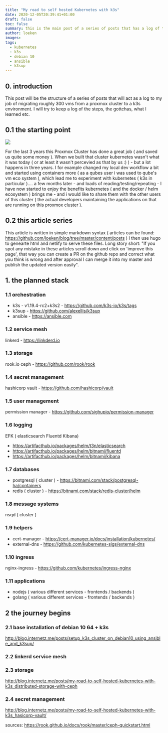 ```yaml
---
title: "My road to self hosted Kubernetes with k3s"
date: 2020-12-05T20:39:41+01:00
draft: false
toc: false
summary: this is the main post of a series of posts that has a log of the process from moving 300 vms from a proxmox cluster into a k3s environment.
author: loeken
images:
tags:
  - kubernetes
  - k3s
  - debian 10
  - ansible
  - k3sup
---
```


## 0. introduction

This post will be the structure of a series of posts that will act as a log to my job of migrating roughly 300 vms from a proxmox cluster to a k3s environment. I will try to keep a log of the steps, the gottchas, what I learned etc.

## 0.1 the starting point
![](/media/img/proxmox_cluster.png#center)
<style type="text/css">
img[src$='#center']
{
    display: block;
    margin: 0.7rem auto;
}
</style>

For the last 3 years this Proxmox Cluster has done a great job ( and saved us quite some money ). When we built that cluster kubernetes wasn't what it was today ( or at least it wasn't percevied as that by us :) ) - but a lot happens in three years. I for example changed my local dev workflow a bit and started using containers more ( as a qubes user i was used to qube's vm eco system ), which lead me to experiment with kubernetes ( k3s in particular ).... a few months later - and loads of reading/testing/repeating - I have now started to enjoy the benefits kubernetes ( and the docker / helm ecosystem ) brings me - and i would like to share them with the other users of this cluster ( the actual developers maintaining the applications on that are running on this proxmox cluster ).

## 0.2 this article series
This article is written in simple markdown syntax ( articles can be found: https://github.com/loeken/blog/tree/master/content/posts ) I then use hugo to genearte html and netlify to serve these files. Long story short: "If you spot any mistake in these articles scroll down and click on 'improve this page', that way you can create a PR on the github repo and correct what you think is wrong and after approval I can merge it into my master and publish the updated version easily".


## 1. the planned stack

### 1.1 orchestration

- k3s - v1.19.4-rc2+k3s2 - https://github.com/k3s-io/k3s/tags
- k3sup - https://github.com/alexellis/k3sup
- ansible - https://ansible.com

### 1.2 service mesh

linkerd - https://linkderd.io

### 1.3 storage

rook.io ceph - https://github.com/rook/rook

### 1.4 secret management

hashicorp vault - https://github.com/hashicorp/vault

### 1.5 user management

permission manager - https://github.com/sighupio/permission-manager

### 1.6 logging

EFK ( elasticsearch Fluentd Kibana) 
  - https://artifacthub.io/packages/helm/t3n/elasticsearch 
  - https://artifacthub.io/packages/helm/bitnami/fluentd 
  - https://artifacthub.io/packages/helm/bitnami/kibana

### 1.7 databases

- postgresql ( cluster ) - https://bitnami.com/stack/postgresql-ha/containers
- redis ( cluster ) - https://bitnami.com/stack/redis-cluster/helm

### 1.8 message systems

nsqd ( cluster )

### 1.9 helpers

- cert-manager - https://cert-manager.io/docs/installation/kubernetes/
- external-dns - https://github.com/kubernetes-sigs/external-dns

### 1.10 ingress

nginx-ingress - https://github.com/kubernetes/ingress-nginx

### 1.11 applications

- nodejs ( various different services - frontends / backends )
- golang ( various different services - frontends / backends )

## 2 the journey begins

### 2.1 base installation of debian 10 64 + k3s

http://blog.internetz.me/posts/setup_k3s_cluster_on_debian10_using_ansible_and_k3sup/


### 2.2 linkerd service mesh

### 2.3 storage

http://blog.internetz.me/posts/my-road-to-self-hosted-kubernetes-with-k3s_distributed-storage-with-ceph

### 2.4 secret management
http://blog.internetz.me/posts/my-road-to-self-hosted-kubernetes-with-k3s_hasicorp-vault/



sources:
https://rook.github.io/docs/rook/master/ceph-quickstart.html
